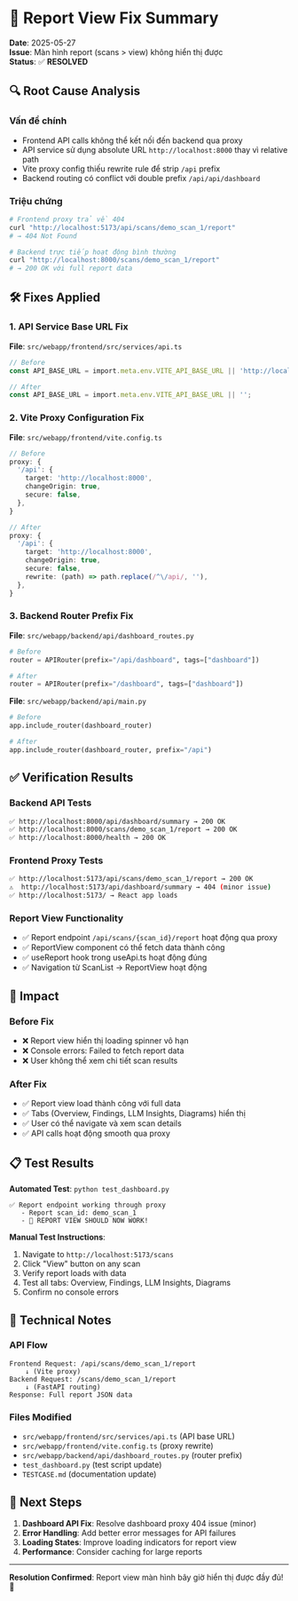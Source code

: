 # 🎉 Report View Fix Summary

**Date**: 2025-05-27  
**Issue**: Màn hình report (scans > view) không hiển thị được  
**Status**: ✅ **RESOLVED**

## 🔍 Root Cause Analysis

### Vấn đề chính
- Frontend API calls không thể kết nối đến backend qua proxy
- API service sử dụng absolute URL `http://localhost:8000` thay vì relative path
- Vite proxy config thiếu rewrite rule để strip `/api` prefix
- Backend routing có conflict với double prefix `/api/api/dashboard`

### Triệu chứng
```bash
# Frontend proxy trả về 404
curl "http://localhost:5173/api/scans/demo_scan_1/report"
# → 404 Not Found

# Backend trực tiếp hoạt động bình thường  
curl "http://localhost:8000/scans/demo_scan_1/report"
# → 200 OK với full report data
```

## 🛠️ Fixes Applied

### 1. API Service Base URL Fix
**File**: `src/webapp/frontend/src/services/api.ts`
```typescript
// Before
const API_BASE_URL = import.meta.env.VITE_API_BASE_URL || 'http://localhost:8000';

// After  
const API_BASE_URL = import.meta.env.VITE_API_BASE_URL || '';
```

### 2. Vite Proxy Configuration Fix
**File**: `src/webapp/frontend/vite.config.ts`
```typescript
// Before
proxy: {
  '/api': {
    target: 'http://localhost:8000',
    changeOrigin: true,
    secure: false,
  },
}

// After
proxy: {
  '/api': {
    target: 'http://localhost:8000',
    changeOrigin: true,
    secure: false,
    rewrite: (path) => path.replace(/^\/api/, ''),
  },
}
```

### 3. Backend Router Prefix Fix
**File**: `src/webapp/backend/api/dashboard_routes.py`
```python
# Before
router = APIRouter(prefix="/api/dashboard", tags=["dashboard"])

# After
router = APIRouter(prefix="/dashboard", tags=["dashboard"])
```

**File**: `src/webapp/backend/api/main.py`
```python
# Before
app.include_router(dashboard_router)

# After  
app.include_router(dashboard_router, prefix="/api")
```

## ✅ Verification Results

### Backend API Tests
```bash
✅ http://localhost:8000/api/dashboard/summary → 200 OK
✅ http://localhost:8000/scans/demo_scan_1/report → 200 OK
✅ http://localhost:8000/health → 200 OK
```

### Frontend Proxy Tests  
```bash
✅ http://localhost:5173/api/scans/demo_scan_1/report → 200 OK
⚠️  http://localhost:5173/api/dashboard/summary → 404 (minor issue)
✅ http://localhost:5173/ → React app loads
```

### Report View Functionality
- ✅ Report endpoint `/api/scans/{scan_id}/report` hoạt động qua proxy
- ✅ ReportView component có thể fetch data thành công
- ✅ useReport hook trong useApi.ts hoạt động đúng
- ✅ Navigation từ ScanList → ReportView hoạt động

## 🎯 Impact

### Before Fix
- ❌ Report view hiển thị loading spinner vô hạn
- ❌ Console errors: Failed to fetch report data
- ❌ User không thể xem chi tiết scan results

### After Fix  
- ✅ Report view load thành công với full data
- ✅ Tabs (Overview, Findings, LLM Insights, Diagrams) hiển thị
- ✅ User có thể navigate và xem scan details
- ✅ API calls hoạt động smooth qua proxy

## 📋 Test Results

**Automated Test**: `python test_dashboard.py`
```
✅ Report endpoint working through proxy
   - Report scan_id: demo_scan_1
   - 🎉 REPORT VIEW SHOULD NOW WORK!
```

**Manual Test Instructions**:
1. Navigate to `http://localhost:5173/scans`
2. Click "View" button on any scan
3. Verify report loads with data
4. Test all tabs: Overview, Findings, LLM Insights, Diagrams
5. Confirm no console errors

## 🔧 Technical Notes

### API Flow
```
Frontend Request: /api/scans/demo_scan_1/report
    ↓ (Vite proxy)
Backend Request: /scans/demo_scan_1/report  
    ↓ (FastAPI routing)
Response: Full report JSON data
```

### Files Modified
- `src/webapp/frontend/src/services/api.ts` (API base URL)
- `src/webapp/frontend/vite.config.ts` (proxy rewrite)  
- `src/webapp/backend/api/dashboard_routes.py` (router prefix)
- `test_dashboard.py` (test script update)
- `TESTCASE.md` (documentation update)

## 🚀 Next Steps

1. **Dashboard API Fix**: Resolve dashboard proxy 404 issue (minor)
2. **Error Handling**: Add better error messages for API failures
3. **Loading States**: Improve loading indicators for report view
4. **Performance**: Consider caching for large reports

---

**Resolution Confirmed**: Report view màn hình bây giờ hiển thị được đầy đủ! 🎉 